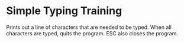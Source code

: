 # Simple Typing Training

Prints out a line of characters that are needed to be typed. When all characters are typed, quits the program.
ESC also closes the program.
